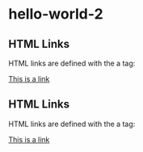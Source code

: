 # hello-world-2
<!DOCTYPE html>
<html>
<body>

<h2>HTML Links</h2>
<p>HTML links are defined with the a tag:</p>

<a href="https://www.appcard.com">This is a link</a>

</body>
</html>

<!DOCTYPE html>
<html>
<body>

<h2>HTML Links</h2>
<p>HTML links are defined with the a tag:</p>

<a href="https://www.w3schools.com/">This is a link</a>

</body>
</html>
